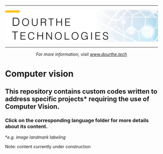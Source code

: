 ___

<a href='http://www.dourthe.tech'> <img src='Dourthe_Technologies_Headers.png' /></a>
___
<center><em>For more information, visit <a href='http://www.dourthe.tech'>www.dourthe.tech</a></em></center>

# Computer vision

## This repository contains custom codes written to address specific projects* requiring the use of Computer Vision.

### Click on the corresponding language folder for more details about its content.

*_e.g. image landmark labeling_

Note: content currently under construction
